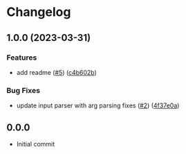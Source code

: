 # Changelog

## 1.0.0 (2023-03-31)

### Features

- add readme ([#5](https://github.com/crytic/eth-network-package/issues/5)) ([c4b602b](https://github.com/crytic/eth-network-package/commit/c4b602b84fc411fceb45cf632fd743376a2c4a2a))

### Bug Fixes

- update input parser with arg parsing fixes ([#2](https://github.com/crytic/eth-network-package/issues/2)) ([4f37e0a](https://github.com/crytic/eth-network-package/commit/4f37e0a9a02a5a2e9be192f7dab64a757c7ae652))

## 0.0.0

- Initial commit
